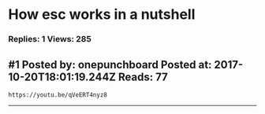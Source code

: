 # How esc works in a nutshell

### Replies: 1 Views: 285

## \#1 Posted by: onepunchboard Posted at: 2017-10-20T18:01:19.244Z Reads: 77

```
https://youtu.be/qVeERT4nyz8
```

---
